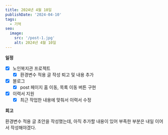 ```yaml
---
title: 2024년 4월 10일
publishDate: '2024-04-10'
tags:
  - 기억
seo:
  image:
    src: '/post-1.jpg'
    alt: 2024년 4월 10일
---
```


**일정**

- [x] 노인복지관 프로젝트
  - [x] 환경변수 적용 글 작성 퇴고 및 내용 추가
- [x] 블로그
  - [x] post 페이지 홈 이동, 목록 이동 버튼 구현
- [x] 이력서 지원
  - [x] 최근 작업한 내용에 맞춰서 이력서 수정

**회고**

환경변수 적용 글 초안을 작성했는데, 아직 추가할 내용이 있어 부족한 부분은 내일 이어서 작성해야겠다.
